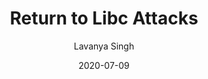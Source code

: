 ---
layout: post
title: "Return to Libc Attacks"
author: "Lavanya Singh"
presenter: "Lavanya Singh (Prof. of CS @ UCSD)"
date:  2020-07-09
categories: [ML, security]
papers:
- name: "On the Expressiveness of Return-into-libc Attacks"
  link: "https://people.engr.ncsu.edu/tkbletsc/pubs/TCRILC.pdf"
---
